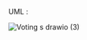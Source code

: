 UML :


![Voting s drawio (3)](https://user-images.githubusercontent.com/108901980/236333957-fee2c1f9-b6c6-4f5f-9663-b06ebcdea1d1.png)
